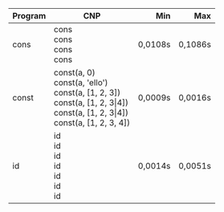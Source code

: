 Program | CNP | Min | Max
--- | --- | ---: | ---:
cons | cons<br/>cons<br/>cons<br/>cons | 0,0108s | 0,1086s
const | const(a, 0)<br/>const(a, 'ello')<br/>const(a, [1, 2, 3])<br/>const(a, [1, 2, 3\|4])<br/>const(a, [1, 2, 3\|4])<br/>const(a, [1, 2, 3, 4]) | 0,0009s | 0,0016s
id | id<br/>id<br/>id<br/>id<br/>id<br/>id<br/>id | 0,0014s | 0,0051s

